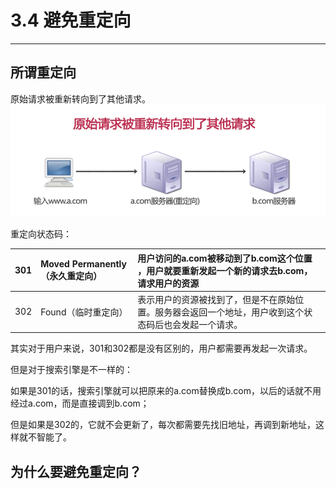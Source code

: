 # 3.4 避免重定向

---

## 所谓重定向

原始请求被重新转向到了其他请求。![](/assets/QQ截图20170314164015.png)

重定向状态码：

| 301 | Moved Permanently（永久重定向） | 用户访问的a.com被移动到了b.com这个位置 ，用户就要重新发起一个新的请求去b.com，请求用户的资源 |
| :--- | :--- | :--- |
| 302 | Found（临时重定向） | 表示用户的资源被找到了，但是不在原始位置。服务器会返回一个地址，用户收到这个状态码后也会发起一个请求。 |

其实对于用户来说，301和302都是没有区别的，用户都需要再发起一次请求。

但是对于搜索引擎是不一样的：

如果是301的话，搜索引擎就可以把原来的a.com替换成b.com，以后的话就不用经过a.com，而是直接调到b.com；

但是如果是302的，它就不会更新了，每次都需要先找旧地址，再调到新地址，这样就不智能了。

## 为什么要避免重定向？



